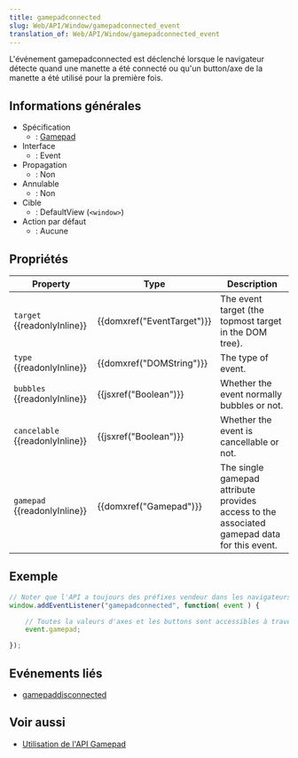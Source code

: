 ```yaml
---
title: gamepadconnected
slug: Web/API/Window/gamepadconnected_event
translation_of: Web/API/Window/gamepadconnected_event
---
```

L'événement gamepadconnected est déclenché lorsque le navigateur détecte quand une manette a été connecté ou qu'un button/axe de la manette a été utilisé pour la première fois.

## Informations générales

- Spécification
  - : [Gamepad](http://www.w3.org/TR/gamepad/#the-gamepadconnected-event)
- Interface
  - : Event
- Propagation
  - : Non
- Annulable
  - : Non
- Cible
  - : DefaultView (`<window>`)
- Action par défaut
  - : Aucune

## Propriétés

| Property                              | Type                                 | Description                                                                                 |
| ------------------------------------- | ------------------------------------ | ------------------------------------------------------------------------------------------- |
| `target` {{readonlyInline}}     | {{domxref("EventTarget")}} | The event target (the topmost target in the DOM tree).                                      |
| `type` {{readonlyInline}}       | {{domxref("DOMString")}}     | The type of event.                                                                          |
| `bubbles` {{readonlyInline}}    | {{jsxref("Boolean")}}         | Whether the event normally bubbles or not.                                                  |
| `cancelable` {{readonlyInline}} | {{jsxref("Boolean")}}         | Whether the event is cancellable or not.                                                    |
| `gamepad` {{readonlyInline}}    | {{domxref("Gamepad")}}         | The single gamepad attribute provides access to the associated gamepad data for this event. |

## Exemple

```js
// Noter que l'API a toujours des préfixes vendeur dans les navigateurs l'implémentant
window.addEventListener("gamepadconnected", function( event ) {

    // Toutes la valeurs d'axes et les buttons sont accessibles à travers:
    event.gamepad;

});
```

## Evénements liés

- [gamepaddisconnected](/fr/docs/Web/Reference/Events/gamepaddisconnected)

## Voir aussi

- [Utilisation de l'API Gamepad](/fr/docs/API/Gamepad/Using_Gamepad_API)

